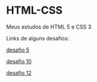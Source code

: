 # HTML-CSS
Meus estudos de HTML 5 e CSS 3

Links de alguns desafios:

<a href="https://cristhianmichels.github.io/HTML-CSS/desafios/desafio5">desafio 5</a>

<a href="https://cristhianmichels.github.io/HTML-CSS/desafios/desafio10 correto">desafio 10</a>

<a href="https://cristhianmichels.github.io/HTML-CSS/desafios/desafio12">desafio 12</a>

